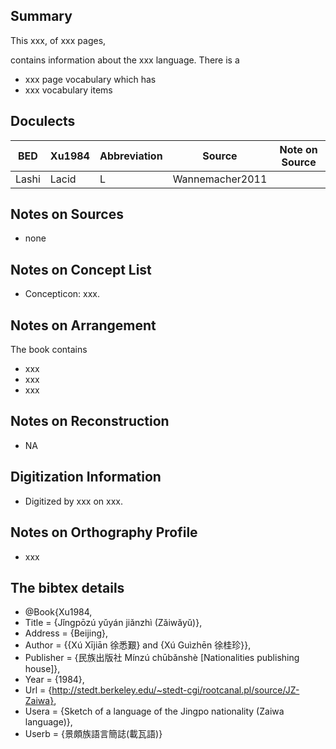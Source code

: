 ## Summary

This xxx, of xxx pages, 

contains information about the xxx language. 
There is a
* xxx page vocabulary 
which has  
* xxx vocabulary items


## Doculects

BED | Xu1984 | Abbreviation | Source | Note on Source
--- | --- | --- | --- | ---
Lashi | Lacid | L | Wannemacher2011 | 

## Notes on Sources

* none 

## Notes on Concept List

* Concepticon: xxx. 

## Notes on Arrangement

The book contains

* xxx
* xxx
* xxx 

## Notes on Reconstruction

* NA

## Digitization Information

* Digitized by xxx on xxx. 

## Notes on Orthography Profile

* xxx

## The bibtex details

* @Book{Xu1984,
*  Title                    = {Jǐngpōzú yǔyán jiǎnzhì (Zǎiwǎyǔ)},
*  Address                  = {Beijing},
*  Author                   = {{Xú Xījiān 徐悉艱} and {Xú Guìzhēn 徐桂珍}},
*  Publisher                = {民族出版社 Mínzú chūbǎnshè [Nationalities publishing house]},
*  Year                     = {1984},
*  Url                      = {http://stedt.berkeley.edu/~stedt-cgi/rootcanal.pl/source/JZ-Zaiwa},
*  Usera                    = {Sketch of a language of the Jingpo nationality (Zaiwa language)},
*  Userb                    = {景頗族語言簡誌(載瓦語)}

